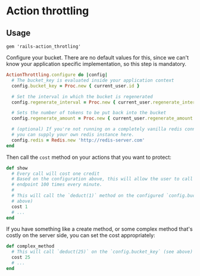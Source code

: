 # Action throttling

## Usage

```
gem 'rails-action_throtling'
```

Configure your bucket. There are no default values for this, since we can't know your application specific implementation, so this step is mandatory.

```ruby
ActionThrottling.configure do |config|
  # The bucket_key is evaluated inside your application context
  config.bucket_key = Proc.new { current_user.id }

  # Set the interval in which the bucket is regenerated
  config.regenerate_interval = Proc.new { current_user.regenerate_interval }

  # Sets the number of tokens to be put back into the bucket
  config.regenerate_amount = Proc.new { current_user.regenerate_amount }

  # (optional) If you're not running on a completely vanilla redis connection,
  # you can supply your own redis instance here.
  config.redis = Redis.new 'http://redis-server.com'
end
```

Then call the `cost` method on your actions that you want to protect:

```ruby
def show
  # Every call will cost one credit
  # Based on the configuration above, this will allow the user to call this
  # endpoint 100 times every minute.
  #
  # This will call the `deduct(1)` method on the configured `config.bucket_key` (see
  # above)
  cost 1
  # ...
end
```

If you have something like a create method, or some complex method that's costly on the server side, you can set the cost appropriately:

```ruby
def complex_method
  # This will call `deduct(25)` on the `config.bucket_key` (see above)
  cost 25
  # ...
end
```
